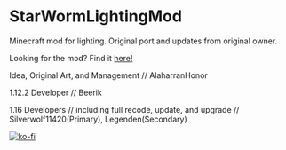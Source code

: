 # StarWormLightingMod

Minecraft mod for lighting. Original port and updates from original owner.

Looking for the mod? Find it [here!](https://www.curseforge.com/minecraft/mc-mods/swlm)

Idea, Original Art, and Management // AlaharranHonor

1.12.2 Developer // Beerik

1.16 Developers // including full recode, update, and upgrade // Silverwolf11420(Primary), Legenden(Secondary)

[![ko-fi](https://ko-fi.com/img/githubbutton_sm.svg)](https://ko-fi.com/B0B0BD7QH)